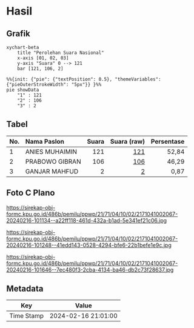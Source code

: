 # Hasil

## Grafik

```mermaid
xychart-beta
    title "Perolehan Suara Nasional"
    x-axis [01, 02, 03]
    y-axis "Suara" 0 --> 121
    bar [121, 106, 2]
```

```mermaid
%%{init: {"pie": {"textPosition": 0.5}, "themeVariables": {"pieOuterStrokeWidth": "5px"}} }%%
pie showData
    "1" : 121
    "2" : 106
    "3" : 2
```

## Tabel

| No. | Nama Paslon    | Suara | Suara (raw) | Persentase |
|:--- |:-------------- | -----:| -----------:| ----------:|
| 1   | ANIES MUHAIMIN | 121   | [121][p-1]  | 52,84      |
| 2   | PRABOWO GIBRAN | 106   | [106][p-2]  | 46,29      |
| 3   | GANJAR MAHFUD  | 2     | [2][p-3]    | 0,87       |


[p-1]: https://github.com/gigit-pemilu/pemilu-2024/blob/main/pilpres/hitung-suara/sub/21-kepulauan-riau/sub/71-kota-batam/sub/04-nongsa/sub/1002-batu-besar/sub/067-tps/sub/paslon-1.txt
[p-2]: https://github.com/gigit-pemilu/pemilu-2024/blob/main/pilpres/hitung-suara/sub/21-kepulauan-riau/sub/71-kota-batam/sub/04-nongsa/sub/1002-batu-besar/sub/067-tps/sub/paslon-2.txt
[p-3]: https://github.com/gigit-pemilu/pemilu-2024/blob/main/pilpres/hitung-suara/sub/21-kepulauan-riau/sub/71-kota-batam/sub/04-nongsa/sub/1002-batu-besar/sub/067-tps/sub/paslon-3.txt

## Foto C Plano

https://sirekap-obj-formc.kpu.go.id/486b/pemilu/ppwp/21/71/04/10/02/2171041002067-20240216-101134--a22ff118-461d-432a-b1ad-5e341ef21c06.jpg

https://sirekap-obj-formc.kpu.go.id/486b/pemilu/ppwp/21/71/04/10/02/2171041002067-20240216-101248--41edd143-0528-4294-bfe6-22b1befe1e9c.jpg

https://sirekap-obj-formc.kpu.go.id/486b/pemilu/ppwp/21/71/04/10/02/2171041002067-20240216-101646--7ec480f3-2cba-4134-ba46-db2c73f28637.jpg


## Metadata

| Key        | Value               |
| ---------- | ------------------- |
| Time Stamp | 2024-02-16 21:01:00 |




